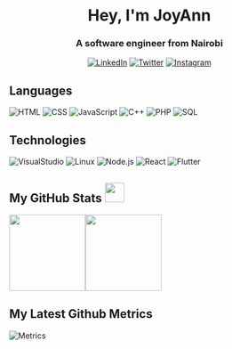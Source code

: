 <!-- name -->
<h1 align="center">Hey, I'm JoyAnn</h1>
<h3 align="center">A software engineer from Nairobi</h3>

<!-- social media links -->
<p align="center">
  <a href="https://www.linkedin.com/in/joyann-gitau"><img src="https://img.shields.io/badge/LinkedIn--_.svg?style=social&logo=linkedin" alt="LinkedIn"></a>
  <a href="https://www.twitter.com/in/joyanngitau"><img src="https://img.shields.io/badge/Twitter--_.svg?style=social&logo=twitter" alt="Twitter"></a>
  <a href="https://www.instagram.com/in/joyann.gitau"><img src="https://img.shields.io/badge/Instagram--_.svg?style=social&logo=instagram" alt="Instagram"></a>
</p>


## Languages

![HTML](https://img.shields.io/badge/-HTML5-000?&logo=HTML5)
![CSS](https://img.shields.io/badge/-CSS3-000?&logo=CSS3)
![JavaScript](https://img.shields.io/badge/-JavaScript-000?&logo=JavaScript)
![C++](https://img.shields.io/badge/-C++-000?&logo=c%2b%2b&logoColor=00599C)
![PHP](https://img.shields.io/badge/-PHP-000?&logo=PHP)
![SQL](https://img.shields.io/badge/-SQL-000?&logo=MySQL)

## Technologies

![VisualStudio](https://img.shields.io/badge/-VisualStudio-000?&logo=VisualStudio)
![Linux](https://img.shields.io/badge/-Linux-000?&logo=Linux)
![Node.js](https://img.shields.io/badge/-Node.js-000?&logo=node.js)
![React](https://img.shields.io/badge/-React-000?&logo=React)
![Flutter](https://img.shields.io/badge/-Flutter-000?&logo=Flutter)

##  My GitHub Stats <img src = "https://i.pinimg.com/originals/65/c4/f4/65c4f452571be1261e9c623f7da488ac.gif" width = 35px>

<a href="#"><img height="137px" src="https://github-readme-stats.vercel.app/api?username=joyanngitau&hide_title=true&hide_border=true&show_icons=true&include_all_commits=true&count_private=true&line_height=21&text_color=000&icon_color=000&bg_color=0,ea6161,ffc64d,fffc4d,52fa5a&theme=graywhite" /><!-- wi*quL3fcV --><img height="137px" src="https://github-readme-stats.vercel.app/api/top-langs/?username=joyanngitau&hide=html&hide_title=true&hide_border=true&layout=compact&langs_count=6&exclude_repo=comp426,Redventures-Movie-Quotes&text_color=000&icon_color=fff&bg_color=0,52fa5a,4dfcff,c64dff&theme=graywhite" /></a>

## My Latest Github Metrics
![Metrics](https://metrics.lecoq.io/joyanngitau?template=classic&base.header=0&gists=1&lines=1&config.timezone=Kenya%2FNairobi)
